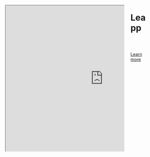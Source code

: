 <div class="container has-text-centered">                                                                         
 <div class="columns is-vcentered">                                                                              
  <div class="column is-5">                                                                                     
   <figure>                                                                              
    <iframe src="https://drive.google.com/file/d/0B6v3-1RAhbaYTzZOV1ZBM3djbFU/preview" width="640" height="480"></iframe>
   </figure>                                                                                                   
  </div>                                                                                                        
 <div class="column is-6 is-offset-1">                                                                         
  <h1 class="title is-2">                                                                                     
   Leapp                                                                                     
  </h1>                                                                                                       
  <h2 class="subtitle is-4">                                                                                  
  </h2>                                                                                                       
  <br>                                                                                                        
  <p class="has-text-centered">                                                                               
   <a class="button is-large" href="architecture">                                                                               
    Learn more                                                                                              
  </a>                                                                                                      
 </p>                                                                                                        
 </div>                                                                                                        
</div>                                                                                                          
</div>                      
